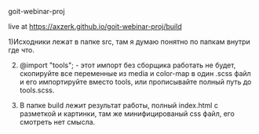 goit-webinar-proj

live at https://axzerk.github.io/goit-webinar-proj/build

1)Исходники лежат в папке src, там я думаю понятно по папкам внутри где что.


2) @import "tools"; - этот импорт без сборщика работать не будет, скопируйте все переменные
из media и color-map в один .scss файл и его импортируйте вместо tools, или прописывайте полный путь
до tools.scss.

3) В папке build лежит результат работы, полный index.html с разметкой и картинки, 
там же минифицированый css файл, его смотреть нет смысла.


